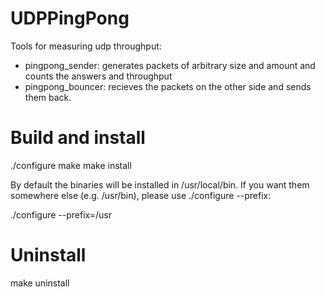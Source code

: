 # UDPPingPong
Tools for measuring udp throughput:
- pingpong_sender: generates packets of arbitrary size and amount and counts
  the answers and throughput
- pingpong_bouncer: recieves the packets on the other side and sends them back.


# Build and install
./configure
make
make install

By default the binaries will be installed in /usr/local/bin. If you want them
somewhere else (e.g. /usr/bin), please use ./configure --prefix:

./configure --prefix=/usr

# Uninstall
make uninstall






